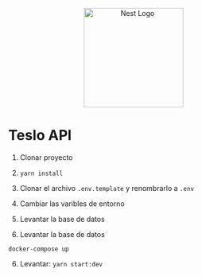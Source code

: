 <p align="center">
  <a href="http://nestjs.com/" target="blank"><img src="https://nestjs.com/img/logo-small.svg" width="200" alt="Nest Logo" /></a>
</p>

# Teslo API

1. Clonar proyecto
2. ``` yarn install ```
3. Clonar el archivo ``` .env.template ``` y renombrarlo a ``` .env ```
4. Cambiar las varibles de entorno
5. Levantar la base de datos

1. Levantar la base de datos
```
docker-compose up
```

6. Levantar: ``` yarn start:dev ```